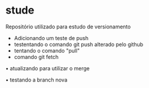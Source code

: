 # stude

Repositório utilizado para estudo de versionamento

* Adicionando um teste de push
* testentando o comando git push alterado pelo github
* tentando o comando "pull"
* comando git fetch


• atualizando para utilizar o merge

• testando a branch nova